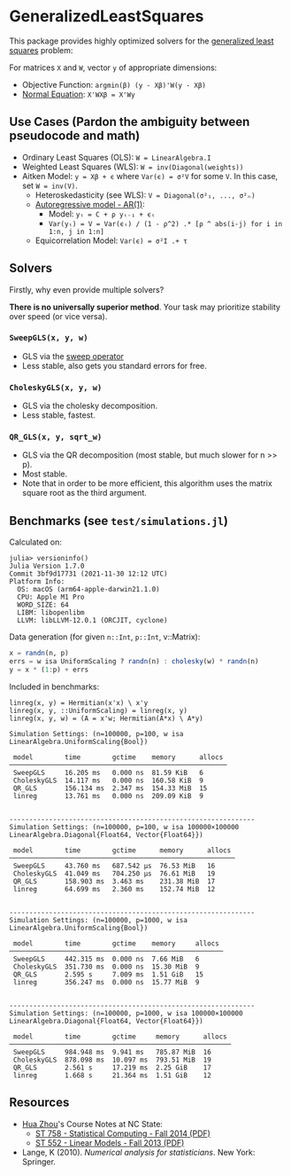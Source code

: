 # GeneralizedLeastSquares

This package provides highly optimized solvers for the [generalized least squares](https://en.wikipedia.org/wiki/Generalized_least_squares) problem:

For matrices `X` and `W`, vector `y` of appropriate dimensions:

- Objective Function: `argmin(β) (y - Xβ)'W(y - Xβ)`
- [Normal Equation](https://mathworld.wolfram.com/NormalEquation.html): `X'WXβ = X'Wy`

## Use Cases (Pardon the ambiguity between pseudocode and math)

- Ordinary Least Squares (OLS): `W = LinearAlgebra.I`
- Weighted Least Squares (WLS): `W = inv(Diagonal(weights))`
- Aitken Model: `y = Xβ + ϵ` where `Var(ϵ) = σ²V` for some `V`.  In this case, set `W = inv(V)`.
    - Heteroskedasticity (see WLS): `V = Diagonal(σ²₁, ..., σ²ₙ)`
    - [Autoregressive model - AR(1)](https://en.wikipedia.org/wiki/Autoregressive_model):
        - Model: `yₜ = C + ρ yₜ₋₁ + ϵₜ`
        - `Var(yₜ) = V = Var(ϵₜ) / (1 - ρ^2) .* [ρ ^ abs(i-j) for i in 1:n, j in 1:n]`
    - Equicorrelation Model: `Var(ϵ) = σ²I .+ τ`


## Solvers

Firstly, why even provide multiple solvers?

**There is no universally superior method**.  Your task may prioritize stability over speed (or vice versa).

### `SweepGLS(x, y, w)`

- GLS via the [sweep operator](https://github.com/joshday/SweepOperator.jl)
- Less stable, also gets you standard errors for free.

### `CholeskyGLS(x, y, w)`

- GLS via the cholesky decomposition.
- Less stable, fastest.

### `QR_GLS(x, y, sqrt_w)`

- GLS via the QR decomposition (most stable, but much slower for n >> p).
- Most stable.
- Note that in order to be more efficient, this algorithm uses the matrix square root as the third argument.

## Benchmarks (see `test/simulations.jl`)

Calculated on:
```
julia> versioninfo()
Julia Version 1.7.0
Commit 3bf9d17731 (2021-11-30 12:12 UTC)
Platform Info:
  OS: macOS (arm64-apple-darwin21.1.0)
  CPU: Apple M1 Pro
  WORD_SIZE: 64
  LIBM: libopenlibm
  LLVM: libLLVM-12.0.1 (ORCJIT, cyclone)
```

Data generation (for given `n::Int`, `p::Int`, v::Matrix):

```julia
x = randn(n, p)
errs = w isa UniformScaling ? randn(n) : cholesky(w) * randn(n)
y = x * (1:p) + errs
```

Included in benchmarks:
```
linreg(x, y) = Hermitian(x'x) \ x'y
linreg(x, y, ::UniformScaling) = linreg(x, y)
linreg(x, y, w) = (A = x'w; Hermitian(A*x) \ A*y)
```

```
Simulation Settings: (n=100000, p=100, w isa LinearAlgebra.UniformScaling{Bool})

 model        time        gctime    memory      allocs
───────────────────────────────────────────────────────
 SweepGLS     16.205 ms   0.000 ns  81.59 KiB   6
 CholeskyGLS  14.117 ms   0.000 ns  160.58 KiB  9
 QR_GLS       156.134 ms  2.347 ms  154.33 MiB  15
 linreg       13.761 ms   0.000 ns  209.09 KiB  9


--------------------------------------------------------------
Simulation Settings: (n=100000, p=100, w isa 100000×100000 LinearAlgebra.Diagonal{Float64, Vector{Float64}})

 model        time        gctime      memory      allocs
─────────────────────────────────────────────────────────
 SweepGLS     43.760 ms   687.542 μs  76.53 MiB   16
 CholeskyGLS  41.049 ms   704.250 μs  76.61 MiB   19
 QR_GLS       158.903 ms  3.463 ms    231.38 MiB  17
 linreg       64.699 ms   2.360 ms    152.74 MiB  12


--------------------------------------------------------------
Simulation Settings: (n=100000, p=1000, w isa LinearAlgebra.UniformScaling{Bool})

 model        time        gctime    memory     allocs
──────────────────────────────────────────────────────
 SweepGLS     442.315 ms  0.000 ns  7.66 MiB   6
 CholeskyGLS  351.730 ms  0.000 ns  15.30 MiB  9
 QR_GLS       2.595 s     7.009 ms  1.51 GiB   15
 linreg       356.247 ms  0.000 ns  15.77 MiB  9


--------------------------------------------------------------
Simulation Settings: (n=100000, p=1000, w isa 100000×100000 LinearAlgebra.Diagonal{Float64, Vector{Float64}})

 model        time        gctime     memory      allocs
────────────────────────────────────────────────────────
 SweepGLS     984.948 ms  9.941 ms   785.87 MiB  16
 CholeskyGLS  878.098 ms  10.097 ms  793.51 MiB  19
 QR_GLS       2.561 s     17.219 ms  2.25 GiB    17
 linreg       1.668 s     21.364 ms  1.51 GiB    12
```

## Resources

- [Hua Zhou](http://hua-zhou.github.io)'s Course Notes at NC State:
    - [ST 758 - Statistical Computing - Fall 2014 (PDF)](http://hua-zhou.github.io/teaching/st758-2014fall/ST758-2014-Fall-LecNotes.pdf)
    - [ST 552 - Linear Models - Fall 2013 (PDF)](http://hua-zhou.github.io/teaching/st552-2013fall/ST552-2013-Fall-LecNotes.pdf)
- Lange, K (2010). *Numerical analysis for statisticians*. New York: Springer.
